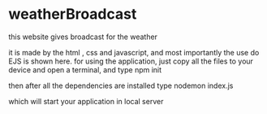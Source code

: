 # weatherBroadcast
this website gives broadcast for the weather

it is made by the html , css and javascript, and most importantly the use do EJS is shown here.
for using the application, just copy all the files to your device and open a terminal, and type
npm init

then after all the dependencies are installed
type
nodemon index.js

which will start your application in local server



